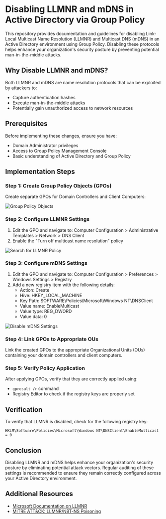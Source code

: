 # Disabling LLMNR and mDNS in Active Directory via Group Policy

This repository provides documentation and guidelines for disabling Link-Local Multicast Name Resolution (LLMNR) and Multicast DNS (mDNS) in an Active Directory environment using Group Policy. Disabling these protocols helps enhance your organization's security posture by preventing potential man-in-the-middle attacks.

## Why Disable LLMNR and mDNS?

Both LLMNR and mDNS are name resolution protocols that can be exploited by attackers to:
- Capture authentication hashes
- Execute man-in-the-middle attacks
- Potentially gain unauthorized access to network resources

## Prerequisites

Before implementing these changes, ensure you have:
- Domain Administrator privileges
- Access to Group Policy Management Console
- Basic understanding of Active Directory and Group Policy

## Implementation Steps

### Step 1: Create Group Policy Objects (GPOs)

Create separate GPOs for Domain Controllers and Client Computers:

![Group Policy Objects](images/group_policy.png)

### Step 2: Configure LLMNR Settings

1. Edit the GPO and navigate to: Computer Configuration > Administrative Templates > Network > DNS Client
2. Enable the "Turn off multicast name resolution" policy

![Search for LLMNR Policy](images/stepbysearch.png)

### Step 3: Configure mDNS Settings

1. Edit the GPO and navigate to: Computer Configuration > Preferences > Windows Settings > Registry
2. Add a new registry item with the following details:
   - Action: Create
   - Hive: HKEY_LOCAL_MACHINE
   - Key Path: SOFTWARE\Policies\Microsoft\Windows NT\DNSClient
   - Value name: EnableMulticast
   - Value type: REG_DWORD
   - Value data: 0

![Disable mDNS Settings](images/disable%20mdsn.png)

### Step 4: Link GPOs to Appropriate OUs

Link the created GPOs to the appropriate Organizational Units (OUs) containing your domain controllers and client computers.

### Step 5: Verify Policy Application

After applying GPOs, verify that they are correctly applied using:
- `gpresult /r` command
- Registry Editor to check if the registry keys are properly set

## Verification

To verify that LLMNR is disabled, check for the following registry key:
```
HKLM\Software\Policies\Microsoft\Windows NT\DNSClient\EnableMulticast = 0
```

## Conclusion

Disabling LLMNR and mDNS helps enhance your organization's security posture by eliminating potential attack vectors. Regular auditing of these settings is recommended to ensure they remain correctly configured across your Active Directory environment.

## Additional Resources

- [Microsoft Documentation on LLMNR](https://docs.microsoft.com/en-us/previous-versions/windows/it-pro/windows-server-2008-R2-and-2008/cc816897(v=ws.10))
- [MITRE ATT&CK: LLMNR/NBT-NS Poisoning](https://attack.mitre.org/techniques/T1557/001/)